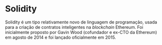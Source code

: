 # Solidity

Solidity é um tipo relativamente novo de linguagem de programação, usada para a criação de contratos inteligentes na _blockchain_ Ethereum. Foi inicialmente proposto por Gavin Wood (cofundador e ex-CTO da Ethereum) em agosto de 2014 e foi lançado oficialmente em 2015.
